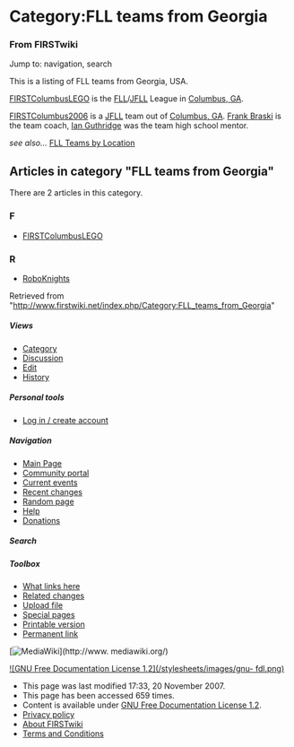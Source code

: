 # Category:FLL teams from Georgia

### From FIRSTwiki

Jump to: navigation, search

This is a listing of FLL teams from Georgia, USA.

[FIRSTColumbusLEGO](/index.php/FIRSTColumbusLEGO "FIRSTColumbusLEGO" ) is the
[FLL](/index.php/FLL "FLL" )/[JFLL](/index.php/JFLL "JFLL" ) League in
[Columbus, GA](http://www.columbusga.com "http://www.columbusga.com" ).

[FIRSTColumbus2006](/index.php/FIRSTColumbus2006 "FIRSTColumbus2006" ) is a
[JFLL](/index.php/JFLL "JFLL" ) team out of [Columbus,
GA](http://www.columbusga.com "http://www.columbusga.com" ). [Frank
Braski](/index.php/Frank_Braski "Frank Braski" ) is the team coach, [Ian
Guthridge](/index.php/Ian_Guthridge "Ian Guthridge" ) was the team high school
mentor.

_see also..._ [FLL Teams by Location](/index.php/FLL_Teams_by_Location "FLL
Teams by Location" )

  

## Articles in category "FLL teams from Georgia"

There are 2 articles in this category.

### F

  * [FIRSTColumbusLEGO](/index.php/FIRSTColumbusLEGO "FIRSTColumbusLEGO" )

### R

  * [RoboKnights](/index.php/RoboKnights "RoboKnights" )

Retrieved from
"<http://www.firstwiki.net/index.php/Category:FLL_teams_from_Georgia>"

##### Views

  * [Category](/index.php/Category:FLL_teams_from_Georgia)
  * [Discussion](/index.php?title=Category_talk:FLL_teams_from_Georgia&action=edit)
  * [Edit](/index.php?title=Category:FLL_teams_from_Georgia&action=edit)
  * [History](/index.php?title=Category:FLL_teams_from_Georgia&action=history)

##### Personal tools

  * [Log in / create account](/index.php?title=Special:Userlogin&returnto=Category:FLL_teams_from_Georgia)

[](/index.php/Main_Page "Main Page" )

##### Navigation

  * [Main Page](/index.php/Main_Page)
  * [Community portal](/index.php/FIRSTwiki:Community_portal)
  * [Current events](/index.php/Current_events)
  * [Recent changes](/index.php/Special:Recentchanges)
  * [Random page](/index.php/Special:Random)
  * [Help](/index.php/Help:Contents)
  * [Donations](/index.php/FIRSTwiki:Site_support)

##### Search



##### Toolbox

  * [What links here](/index.php/Special:Whatlinkshere/Category:FLL_teams_from_Georgia)
  * [Related changes](/index.php/Special:Recentchangeslinked/Category:FLL_teams_from_Georgia)
  * [Upload file](/index.php/Special:Upload)
  * [Special pages](/index.php/Special:Specialpages)
  * [Printable version](/index.php?title=Category:FLL_teams_from_Georgia&printable=yes)
  * [Permanent link](/index.php?title=Category:FLL_teams_from_Georgia&oldid=64262)

[![MediaWiki](/skins/common/images/poweredby_mediawiki_88x31.png)](http://www.
mediawiki.org/)

[![GNU Free Documentation License 1.2](/stylesheets/images/gnu-
fdl.png)](http://www.gnu.org/copyleft/fdl.html)

  * This page was last modified 17:33, 20 November 2007.
  * This page has been accessed 659 times.
  * Content is available under [GNU Free Documentation License 1.2](http://www.gnu.org/copyleft/fdl.html "http://www.gnu.org/copyleft/fdl.html" ).
  * [Privacy policy](/index.php/FIRSTwiki:Privacy_policy "FIRSTwiki:Privacy policy" )
  * [About FIRSTwiki](/index.php/FIRSTwiki:About "FIRSTwiki:About" )
  * [Terms and Conditions](/index.php/FIRSTwiki:Terms_and_conditions "FIRSTwiki:Terms and conditions" )

